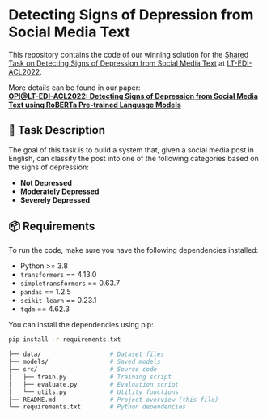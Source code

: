 # Detecting Signs of Depression from Social Media Text

This repository contains the code of our winning solution for the [Shared Task on Detecting Signs of Depression from Social Media Text](https://competitions.codalab.org/competitions/36410) at [LT-EDI-ACL2022](https://sites.google.com/view/lt-edi-2022/home).

More details can be found in our paper:  
**[OPI@LT-EDI-ACL2022: Detecting Signs of Depression from Social Media Text using RoBERTa Pre-trained Language Models](https://aclanthology.org/2022.ltedi-1.40/)**

## 📝 Task Description

The goal of this task is to build a system that, given a social media post in English, can classify the post into one of the following categories based on the signs of depression:

- **Not Depressed**
- **Moderately Depressed**
- **Severely Depressed**

## 📦 Requirements

To run the code, make sure you have the following dependencies installed:

- Python >= 3.8  
- `transformers` == 4.13.0  
- `simpletransformers` == 0.63.7  
- `pandas` == 1.2.5  
- `scikit-learn` == 0.23.1  
- `tqdm` == 4.62.3

You can install the dependencies using pip:

```bash
pip install -r requirements.txt
.
├── data/                   # Dataset files
├── models/                 # Saved models
├── src/                    # Source code
│   ├── train.py            # Training script
│   ├── evaluate.py         # Evaluation script
│   └── utils.py            # Utility functions
├── README.md               # Project overview (this file)
└── requirements.txt        # Python dependencies


